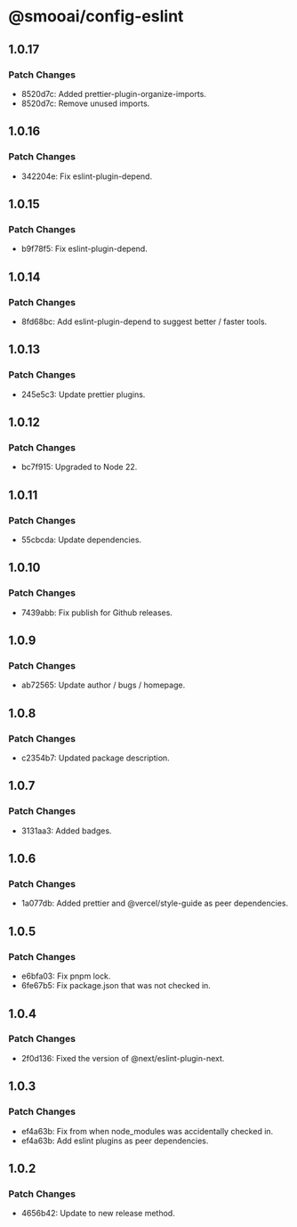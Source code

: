 # @smooai/config-eslint

## 1.0.17

### Patch Changes

- 8520d7c: Added prettier-plugin-organize-imports.
- 8520d7c: Remove unused imports.

## 1.0.16

### Patch Changes

- 342204e: Fix eslint-plugin-depend.

## 1.0.15

### Patch Changes

- b9f78f5: Fix eslint-plugin-depend.

## 1.0.14

### Patch Changes

- 8fd68bc: Add eslint-plugin-depend to suggest better / faster tools.

## 1.0.13

### Patch Changes

- 245e5c3: Update prettier plugins.

## 1.0.12

### Patch Changes

- bc7f915: Upgraded to Node 22.

## 1.0.11

### Patch Changes

- 55cbcda: Update dependencies.

## 1.0.10

### Patch Changes

- 7439abb: Fix publish for Github releases.

## 1.0.9

### Patch Changes

- ab72565: Update author / bugs / homepage.

## 1.0.8

### Patch Changes

- c2354b7: Updated package description.

## 1.0.7

### Patch Changes

- 3131aa3: Added badges.

## 1.0.6

### Patch Changes

- 1a077db: Added prettier and @vercel/style-guide as peer dependencies.

## 1.0.5

### Patch Changes

- e6bfa03: Fix pnpm lock.
- 6fe67b5: Fix package.json that was not checked in.

## 1.0.4

### Patch Changes

- 2f0d136: Fixed the version of @next/eslint-plugin-next.

## 1.0.3

### Patch Changes

- ef4a63b: Fix from when node_modules was accidentally checked in.
- ef4a63b: Add eslint plugins as peer dependencies.

## 1.0.2

### Patch Changes

- 4656b42: Update to new release method.
